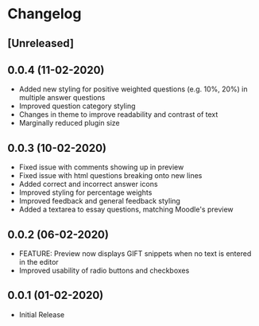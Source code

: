 # Changelog

## [Unreleased]

## 0.0.4 (11-02-2020)

- Added new styling for positive weighted questions (e.g. 10%, 20%) in multiple answer questions
- Improved question category styling
- Changes in theme to improve readability and contrast of text
- Marginally reduced plugin size

## 0.0.3 (10-02-2020)

- Fixed issue with comments showing up in preview
- Fixed issue with html questions breaking onto new lines
- Added correct and incorrect answer icons
- Improved styling for percentage weights
- Improved feedback and general feedback styling
- Added a textarea to essay questions, matching Moodle's preview

## 0.0.2 (06-02-2020)

- FEATURE: Preview now displays GIFT snippets when no text is entered in the editor
- Improved usability of radio buttons and checkboxes

## 0.0.1 (01-02-2020)

- Initial Release
